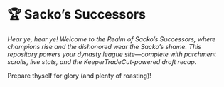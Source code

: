 # 🏆 Sacko’s Successors

_Hear ye, hear ye! Welcome to the Realm of Sacko’s Successors, where champions rise and the dishonored wear the Sacko’s shame. This repository powers your dynasty league site—complete with parchment scrolls, live stats, and the KeeperTradeCut-powered draft recap._

Prepare thyself for glory (and plenty of roasting)!